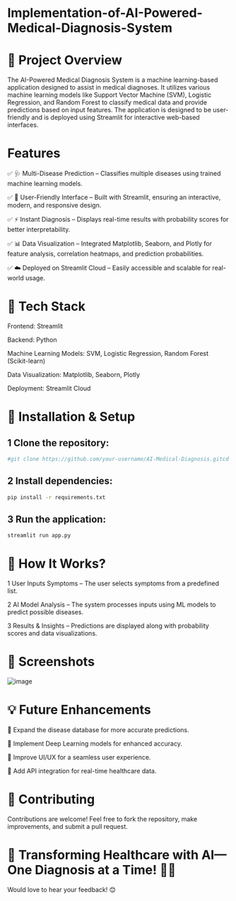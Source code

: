 # Implementation-of-AI-Powered-Medical-Diagnosis-System
# 📌 Project Overview
The AI-Powered Medical Diagnosis System is a machine learning-based application designed to assist in medical diagnoses. It utilizes various machine learning models like Support Vector Machine (SVM), Logistic Regression, and Random Forest to classify medical data and provide predictions based on input features. The application is designed to be user-friendly and is deployed using Streamlit for interactive web-based interfaces.

# Features
✅ 🩺 Multi-Disease Prediction – Classifies multiple diseases using trained machine learning models.

✅ 🎨 User-Friendly Interface – Built with Streamlit, ensuring an interactive, modern, and responsive design.

✅ ⚡ Instant Diagnosis – Displays real-time results with probability scores for better interpretability.

✅ 📊 Data Visualization – Integrated Matplotlib, Seaborn, and Plotly for feature analysis, correlation heatmaps, and prediction probabilities.

✅ ☁️ Deployed on Streamlit Cloud – Easily accessible and scalable for real-world usage.


# 🔹 Tech Stack
Frontend: Streamlit

Backend: Python

Machine Learning Models: SVM, Logistic Regression, Random Forest (Scikit-learn)

Data Visualization: Matplotlib, Seaborn, Plotly

Deployment: Streamlit Cloud

# 🚀 Installation & Setup
## 1 Clone the repository:
```sh
#git clone https://github.com/your-username/AI-Medical-Diagnosis.gitcd AI-Medical-Diagnosis
```
## 2 Install dependencies:
```sh
pip install -r requirements.txt
```
## 3 Run the application:
```sh
streamlit run app.py
```
# 🎯 How It Works?
1 User Inputs Symptoms – The user selects symptoms from a predefined list.

2 AI Model Analysis – The system processes inputs using ML models to predict possible diseases.

3 Results & Insights – Predictions are displayed along with probability scores and data visualizations.

# 📸 Screenshots
![image](https://github.com/user-attachments/assets/4190e34a-7635-4e38-b508-2421f54be882)
# 💡 Future Enhancements
🔹 Expand the disease database for more accurate predictions.

🔹 Implement Deep Learning models for enhanced accuracy.

🔹 Improve UI/UX for a seamless user experience.

🔹 Add API integration for real-time healthcare data.

# 🤝 Contributing
Contributions are welcome! Feel free to fork the repository, make improvements, and submit a pull request.

# 🚀 Transforming Healthcare with AI—One Diagnosis at a Time! 🏥💡

Would love to hear your feedback! 😊

